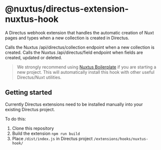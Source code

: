# @nuxtus/directus-extension-nuxtus-hook

A Directus webhook extension that handles the automatic creation of Nuxt pages and types when a new collection is created in Directus.

Calls the Nuxtus /api/directus/collection endpoint when a new collection is created.
Calls the Nuxtus /api/directus/field endpoint when fields are created, updated or deleted.

> We strongly recommend using [Nuxtus Boilerplate](https://github.com/nuxtus/nuxtus) if you are starting a new project. This will automatically install this hook with other useful Directus/Nuxt utilities.

## Getting started

Currently Directus extensions need to be installed manually into your existing Directus project.

To do this:

1. Clone this repository
2. Build the extension `npm run build`
3. Place `/dist/index.js` in Directus project `/extensions/hooks/nuxtus-hook/`

